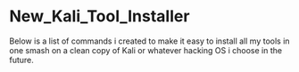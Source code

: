# New_Kali_Tool_Installer
Below is a list of commands i created to make it easy to install all my tools in one smash on a clean copy of Kali or whatever hacking OS i choose in the future.
